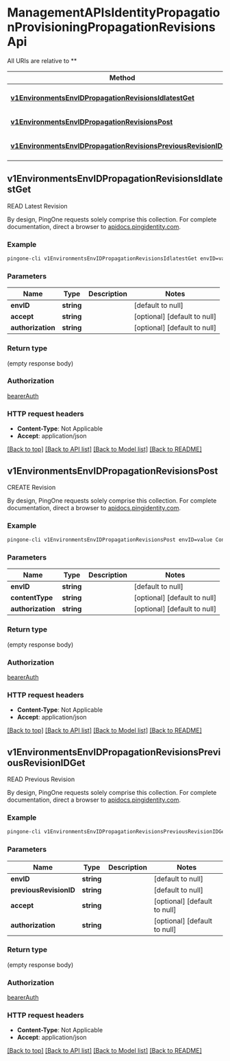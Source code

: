 # ManagementAPIsIdentityPropagationProvisioningPropagationRevisionsApi

All URIs are relative to **

Method | HTTP request | Description
------------- | ------------- | -------------
[**v1EnvironmentsEnvIDPropagationRevisionsIdlatestGet**](ManagementAPIsIdentityPropagationProvisioningPropagationRevisionsApi.md#v1EnvironmentsEnvIDPropagationRevisionsIdlatestGet) | **GET** /v1/environments/{envID}/propagation/revisions/id:latest | READ Latest Revision
[**v1EnvironmentsEnvIDPropagationRevisionsPost**](ManagementAPIsIdentityPropagationProvisioningPropagationRevisionsApi.md#v1EnvironmentsEnvIDPropagationRevisionsPost) | **POST** /v1/environments/{envID}/propagation/revisions | CREATE Revision
[**v1EnvironmentsEnvIDPropagationRevisionsPreviousRevisionIDGet**](ManagementAPIsIdentityPropagationProvisioningPropagationRevisionsApi.md#v1EnvironmentsEnvIDPropagationRevisionsPreviousRevisionIDGet) | **GET** /v1/environments/{envID}/propagation/revisions/{previousRevisionID} | READ Previous Revision



## v1EnvironmentsEnvIDPropagationRevisionsIdlatestGet

READ Latest Revision

By design, PingOne requests solely comprise this collection. For complete documentation, direct a browser to <a href='https://apidocs.pingidentity.com/pingone/platform/v1/api/'>apidocs.pingidentity.com</a>.

### Example

```bash
pingone-cli v1EnvironmentsEnvIDPropagationRevisionsIdlatestGet envID=value Accept:value Authorization:value
```

### Parameters


Name | Type | Description  | Notes
------------- | ------------- | ------------- | -------------
 **envID** | **string** |  | [default to null]
 **accept** | **string** |  | [optional] [default to null]
 **authorization** | **string** |  | [optional] [default to null]

### Return type

(empty response body)

### Authorization

[bearerAuth](../README.md#bearerAuth)

### HTTP request headers

- **Content-Type**: Not Applicable
- **Accept**: application/json

[[Back to top]](#) [[Back to API list]](../README.md#documentation-for-api-endpoints) [[Back to Model list]](../README.md#documentation-for-models) [[Back to README]](../README.md)


## v1EnvironmentsEnvIDPropagationRevisionsPost

CREATE Revision

By design, PingOne requests solely comprise this collection. For complete documentation, direct a browser to <a href='https://apidocs.pingidentity.com/pingone/platform/v1/api/'>apidocs.pingidentity.com</a>.

### Example

```bash
pingone-cli v1EnvironmentsEnvIDPropagationRevisionsPost envID=value Content-Type:value Authorization:value
```

### Parameters


Name | Type | Description  | Notes
------------- | ------------- | ------------- | -------------
 **envID** | **string** |  | [default to null]
 **contentType** | **string** |  | [optional] [default to null]
 **authorization** | **string** |  | [optional] [default to null]

### Return type

(empty response body)

### Authorization

[bearerAuth](../README.md#bearerAuth)

### HTTP request headers

- **Content-Type**: Not Applicable
- **Accept**: application/json

[[Back to top]](#) [[Back to API list]](../README.md#documentation-for-api-endpoints) [[Back to Model list]](../README.md#documentation-for-models) [[Back to README]](../README.md)


## v1EnvironmentsEnvIDPropagationRevisionsPreviousRevisionIDGet

READ Previous Revision

By design, PingOne requests solely comprise this collection. For complete documentation, direct a browser to <a href='https://apidocs.pingidentity.com/pingone/platform/v1/api/'>apidocs.pingidentity.com</a>.

### Example

```bash
pingone-cli v1EnvironmentsEnvIDPropagationRevisionsPreviousRevisionIDGet envID=value previousRevisionID=value Accept:value Authorization:value
```

### Parameters


Name | Type | Description  | Notes
------------- | ------------- | ------------- | -------------
 **envID** | **string** |  | [default to null]
 **previousRevisionID** | **string** |  | [default to null]
 **accept** | **string** |  | [optional] [default to null]
 **authorization** | **string** |  | [optional] [default to null]

### Return type

(empty response body)

### Authorization

[bearerAuth](../README.md#bearerAuth)

### HTTP request headers

- **Content-Type**: Not Applicable
- **Accept**: application/json

[[Back to top]](#) [[Back to API list]](../README.md#documentation-for-api-endpoints) [[Back to Model list]](../README.md#documentation-for-models) [[Back to README]](../README.md)

